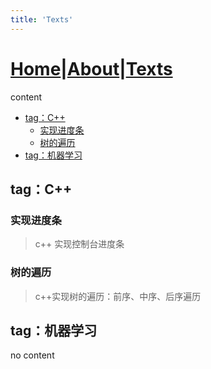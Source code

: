 ```yaml
---
title: 'Texts'
---
```

# [Home](https://ga0wei.github.io/)|[About](about)|[Texts](allTexts)



content
  - [tag：C++](#tagc)
    - [实现进度条](#实现进度条)
    - [树的遍历](#树的遍历)
  - [tag：机器学习](#tag机器学习)


## tag：C++

### 实现进度条
> c++ 实现控制台进度条

### 树的遍历
> c++实现树的遍历：前序、中序、后序遍历

## tag：机器学习
no content